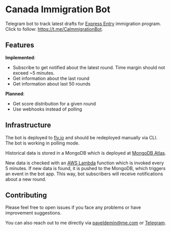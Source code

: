 # Canada Immigration Bot

Telegram bot to track latest drafts for [Express Entry](https://www.canada.ca/en/immigration-refugees-citizenship/services/immigrate-canada/express-entry.html) immigration program. Click to follow: https://t.me/CaImmigrationBot.

## Features

__Implemented__:
* Subscribe to get notified about the latest round. Time margin should not exceed ~5 minutes.
* Get information about the last round
* Get information about last 50 rounds

__Planned__:
* Get score distribution for a given round
* Use webhooks instead of polling

## Infrastructure

The bot is deployed to [fly.io](http://fly.io/) and should be redeployed manually via CLI. The bot is working in polling mode.

Historical data is stored in a MongoDB which is deployed at [MongoDB Atlas](https://www.mongodb.com/atlas).

New data is checked with an [AWS Lambda](https://aws.amazon.com/lambda/) function which is invoked every 5 minutes. If new data is found, it is pushed to the MongoDB, which triggers an event in the bot app. This way, bot subscribers will receive notifications about a new round.

## Contributing
Please feel free to open issues if you face any problems or have improvement suggestions.

You can also reach out to me directly via paveldemin@me.com or [Telegram](https://t.me/Gotfr1d).
